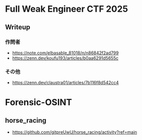 # Full Weak Engineer CTF 2025

## Writeup

### 作問者

- https://note.com/elbasable_81018/n/n86842f2ad799
- https://zenn.dev/koufu193/articles/b0aa6291d5655c

### その他

- https://zenn.dev/claustra01/articles/7b116f8d542cc4

# Forensic-OSINT

## horse_racing

- https://github.com/gitpreUwU/horse_racing/activity?ref=main

